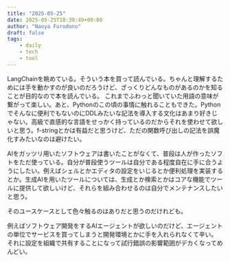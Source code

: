 ```yaml
---
title: "2025-05-25"
date: 2025-05-25T18:39:49+09:00
author: "Naoya Furudono"
draft: false
tags:
    - daily
    - tech
    - tool
---
```


LangChainを眺めている。そういう本を買って読んでいる。ちゃんと理解するためには手を動かすのが良いのだろうけど、ざっくりどんなものがあるのかを知ることが目的なので本を読んでいる。
これまでふわっと聞いていた用語の意味が繋がって楽しい。あと、Pythonのこの頃の事情に触れることもできた。Pythonでそんなに便利でもないのにDDLみたいな記法を導入する文化はあまり好きじゃない。高級で直感的な言語をせっかく持っているのだからそれを使わせて欲しいと思う。f-stringとかは有益だと思うけど、ただの関数呼び出しの記法を誤魔化すみたいなのは避けたい。

AIをガッツリ用いたソフトウェアは書いたことがなくて、普段は人が作ったソフトをただ使っている。自分が普段使うツールは自分である程度自在に手に合うようにしたい。例えばシェルとかエディタの設定をいじるとか便利処理を実装するとか。生成AIを用いたツールについては、生成とか検索とかはコアな機能でツールに提供して欲しいけど、それらを組み合わせるのは自分でメンテナンスしたいと思う。

そのユースケースとして色々触るのはありだと思うのだけれども。

例えばソフトウェア開発をするAIエージェントが欲しいのだけど、エージェントの単位でサービスを買ってしまうと開発環境とかに手を入れられなくて辛い。
それに設定を組織で共有することになって試行錯誤の影響範囲がデカくなってめんどい。
